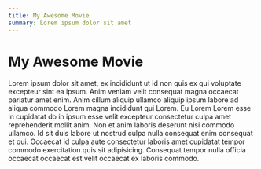```yaml
---
title: My Awesome Movie
summary: Lorem ipsum dolor sit amet
---
```


# My Awesome Movie

Lorem ipsum dolor sit amet, ex incididunt ut id non quis ex qui voluptate excepteur sint ea ipsum.
Anim veniam velit consequat magna occaecat pariatur amet enim.
Anim cillum aliquip ullamco aliquip ipsum labore ad aliqua commodo Lorem magna incididunt qui Lorem.
Eu Lorem Lorem esse in cupidatat do in ipsum esse velit excepteur consectetur culpa amet reprehenderit
mollit anim. Non et anim laboris deserunt nisi commodo ullamco. Id sit duis labore ut nostrud
culpa nulla consequat enim consequat et qui. Occaecat id culpa aute consectetur laboris amet
cupidatat tempor commodo exercitation quis sit adipisicing. Consequat tempor nulla officia
occaecat occaecat est velit occaecat ex laboris commodo.
